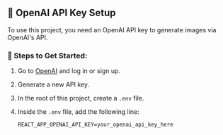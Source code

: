 ## 🔐 OpenAI API Key Setup

To use this project, you need an OpenAI API key to generate images via OpenAI's API.

### 🧾 Steps to Get Started:

1. Go to [OpenAI](https://platform.openai.com/account/api-keys) and log in or sign up.
2. Generate a new API key.
3. In the root of this project, create a `.env` file.
4. Inside the `.env` file, add the following line:

   ```env
   REACT_APP_OPENAI_API_KEY=your_openai_api_key_here
